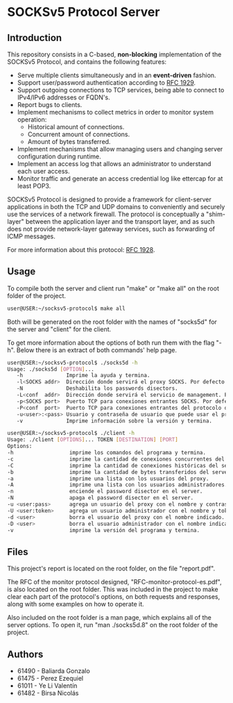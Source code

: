 # SOCKSv5 Protocol Server

## Introduction

This repository consists in a C-based, **non-blocking** implementation of the SOCKSv5 Protocol, and contains the following features:
 - Serve multiple clients simultaneously and in an **event-driven** fashion.
 - Support user/password authentication according to [RFC 1929](https://datatracker.ietf.org/doc/html/rfc1929).
 - Support outgoing connections to TCP services, being able to connect to IPv4/IPv6 addresses or FQDN's.
 - Report bugs to clients.
 - Implement mechanisms to collect metrics in order to monitor system operation:
	 - Historical amount of connections.
	 - Concurrent amount of connections.
	 - Amount of bytes transferred.
 - Implement mechanisms that allow managing users and changing server configuration during runtime.
 - Implement an access log that allows an administrator to understand each user access.
 - Monitor traffic and generate an access credential log like ettercap for at least POP3.

SOCKSv5 Protocol is designed to provide a framework for client-server applications in both the TCP and UDP domains to conveniently and securely use the services of a network firewall. The protocol is conceptually a "shim-layer" between the application layer and the transport layer, and as such does not provide network-layer gateway services, such as forwarding of ICMP messages.

For more information about this protocol: [RFC 1928](https://datatracker.ietf.org/doc/html/rfc1928).

## Usage

To compile both the server and client run "make" or "make all" on the root folder of the project.

```sh
user@USER:~/socksv5-protocol$ make all
```

Both will be generated on the root folder with the names of "socks5d" for the server and "client" for the client.

To get more information about the options of both run them with the flag "-h". Below there is an extract of both commands' help page.

```sh
user@USER:~/socksv5-protocol$ ./socks5d -h
Usage: ./socks5d [OPTION]...
   -h              Imprime la ayuda y termina.
   -l<SOCKS addr>  Dirección donde servirá el proxy SOCKS. Por defecto escucha en todas las interfaces.
   -N              Deshabilita los passwords disectors.
   -L<conf  addr>  Dirección donde servirá el servicio de management. Por defecto escucha solo en loopback.
   -p<SOCKS port>  Puerto TCP para conexiones entrantes SOCKS. Por defecto es 1080.
   -P<conf  port>  Puerto TCP para conexiones entrantes del protocolo de configuracion. Por defecto es 8080.
   -u<user>:<pass> Usuario y contraseña de usuario que puede usar el proxy. Hasta 10.
   -v              Imprime información sobre la versión y termina.
```

```sh
user@USER:~/socksv5-protocol$ ./client -h
Usage: ./client [OPTIONS]... TOKEN [DESTINATION] [PORT]
Options:
-h                  imprime los comandos del programa y termina.
-c                  imprime la cantidad de conexiones concurrentes del server.
-C                  imprime la cantidad de conexiones históricas del server.
-b                  imprime la cantidad de bytes transferidos del server.
-a                  imprime una lista con los usuarios del proxy.
-A                  imprime una lista con los usuarios administradores.
-n                  enciende el password disector en el server.
-N                  apaga el password disector en el server.
-u <user:pass>      agrega un usuario del proxy con el nombre y contraseña indicados.
-U <user:token>     agrega un usuario administrador con el nombre y token indicados.
-d <user>           borra el usuario del proxy con el nombre indicado.
-D <user>           borra el usuario administrador con el nombre indicado.
-v                  imprime la versión del programa y termina.
````

## Files

This project's report is located on the root folder, on the file "report.pdf".

The RFC of the monitor protocol designed, "RFC-monitor-protocol-es.pdf", is also located on the root folder. This was included in the project to make clear each part of the protocol's options, on both requests and responses, along with some examples on how to operate it.

Also included on the root folder is a man page, which explains all of the server options. To open it, run "man ./socks5d.8" on the root folder of the project.

## Authors
- 61490 - Baliarda Gonzalo
- 61475 - Perez Ezequiel
- 61011 - Ye Li Valentín
- 61482 - Birsa Nicolás
